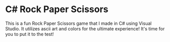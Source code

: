 # C# Rock Paper Scissors
This is a fun Rock Paper Scissors game that I made in C# using Visual Studio. It utilizes ascii art and colors for the ultimate experience! It's time for you to put it to the test!
